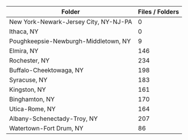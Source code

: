 | Folder                                |   Files / Folders |
|---------------------------------------|-------------------|
| New York-Newark-Jersey City, NY-NJ-PA |                 0 |
| Ithaca, NY                            |                 0 |
| Poughkeepsie-Newburgh-Middletown, NY  |                 9 |
| Elmira, NY                            |               146 |
| Rochester, NY                         |               234 |
| Buffalo-Cheektowaga, NY               |               198 |
| Syracuse, NY                          |               183 |
| Kingston, NY                          |               161 |
| Binghamton, NY                        |               170 |
| Utica-Rome, NY                        |               164 |
| Albany-Schenectady-Troy, NY           |               207 |
| Watertown-Fort Drum, NY               |                86 |
